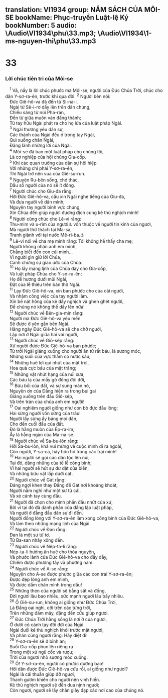 translation: VI1934
group: NĂM SÁCH CỦA MÔI-SE
bookName: Phục-truyền Luật-lệ Ký 
bookNumber: 5
audio: \Audio\VI1934\phu\33.mp3; \Audio\VI1934\1-ms-nguyen-thi\phu\33.mp3
-------

<div class="title"><h1>33</h1><h3>Lời chúc tiên tri của Môi-se</h3></div>
<span class="verse phu_33_1"> <sup>1</sup> Vả, nầy là lời chúc phước mà Môi-se, người của Đức Chúa Trời, chúc cho dân Y-sơ-ra-ên, trước khi qua đời. </span>
<span class="verse phu_33_2"><sup>2</sup> Người bèn nói: <br/> Đức Giê-hô-va đã đến từ Si-na-i, <br/> Ngài từ Sê-i-rơ dấy lên trên dân chúng, <br/> Chiếu sáng từ núi Pha-ran, <br/> Đến từ giữa muôn vàn đấng thánh; <br/> Từ tay hữu Ngài phát ra cho họ lửa của luật pháp Ngài. <br/></span>
<span class="verse phu_33_3"> <sup>3</sup> Ngài thương yêu dân sự, <br/> Các thánh của Ngài đều ở trong tay Ngài, <br/> Quì xuống chân Ngài, <br/> Đặng lãnh những lời của Ngài. <br/></span>
<span class="verse phu_33_4"> <sup>4</sup> Môi-se đã ban một luật pháp cho chúng tôi, <br/> Là cơ nghiệp của hội chúng Gia-cốp. <br/></span>
<span class="verse phu_33_5"> <sup>5</sup> Khi các quan trưởng của dân sự hội hiệp <br/> Với những chi phái Y-sơ-ra-ên, <br/> Thì Ngài trở nên vua của Giê-su-run. <br/></span>
<span class="verse phu_33_6"> <sup>6</sup> Nguyện Ru-bên sống, chớ thác, <br/> Dẫu số người của nó sẽ ít đông. <br/></span>
<span class="verse phu_33_7"> <sup>7</sup> Người chúc cho Giu-đa rằng: <br/> Hỡi Đức Giê-hô-va, cầu xin Ngài nghe tiếng của Giu-đa, <br/> Và đưa người về dân mình; <br/> Nguyện tay người binh vực chúng, <br/> Xin Chúa đến giúp người đương địch cùng kẻ thù nghịch mình! <br/></span>
<span class="verse phu_33_8"> <sup>8</sup> Người cũng chúc cho Lê-vi rằng: <br/> Thu-mim và u-rim của ngươi<a data-toggle="tooltip" data-placement="bottom" title="Hãy xem Xu 28:30">⚓</a> vốn thuộc về người tin kính của ngươi, <br/> Mà ngươi thử thách tại Ma-sa, <br/> Tranh giành với tại nước Mê-ri-ba.<a data-toggle="tooltip" data-placement="bottom" title="Xu 17:7; 28:30; Dan 20:13">⚓</a><br/></span>
<span class="verse phu_33_9"> <sup>9</sup> Lê-vi nói về cha mẹ mình rằng: Tôi không hề thấy cha mẹ; <br/> Người không nhận anh em mình, <br/> Chẳng biết đến con cái mình… <br/> Vì người gìn giữ lời Chúa, <br/> Canh chừng sự giao ước của Chúa. <br/></span>
<span class="verse phu_33_10"> <sup>10</sup> Họ lấy mạng lịnh của Chúa dạy cho Gia-cốp, <br/> Và luật pháp Chúa cho Y-sơ-ra-ên; <br/> Họ để hương dưới mũi Ngài, <br/> Đặt của lễ thiêu trên bàn thờ Ngài. <br/></span>
<span class="verse phu_33_11"> <sup>11</sup> Lạy Đức Giê-hô-va, xin ban phước cho của cải người, <br/> Và nhậm công việc của tay người làm. <br/> Xin bẻ nát hông của kẻ dấy nghịch và ghen ghét người, <br/> Để chúng nó không thế dấy lên nữa! <br/></span>
<span class="verse phu_33_12"> <sup>12</sup> Người chúc về Bên-gia-min rằng: <br/> Người mà Đức Giê-hô-va yêu mến <br/> Sẽ được ở yên gần bên Ngài. <br/> Hằng ngày Đức Giê-hô-va sẽ che chở người, <br/> Lập nơi ở Ngài giữa hai vai người, <br/></span>
<span class="verse phu_33_13"> <sup>13</sup> Người chúc về Giô-sép rằng: <br/> Xứ người được Đức Giê-hô-va ban phước; <br/> Từ trời Ngài giáng xuống cho người ân tứ rất báu, là sương móc, <br/> Những suối của vực thẳm có nước sâu; <br/></span>
<span class="verse phu_33_14"> <sup>14</sup> Những huê lợi quí nhứt của mặt trời, <br/> Hoa quả cực báu của mặt trăng; <br/></span>
<span class="verse phu_33_15"> <sup>15</sup> Những vật nhứt hạng của núi xưa, <br/> Các báu lạ của mấy gò đống đời đời, <br/></span>
<span class="verse phu_33_16"> <sup>16</sup> Bửu bối của đất, và sự sung mãn nó, <br/> Nguyện ơn của Đấng hiện ra trong bụi gai <br/> Giáng xuống trên đầu Giô-sép, <br/> Và trên trán của chúa anh em người! <br/></span>
<span class="verse phu_33_17"> <sup>17</sup> Oai nghiêm người giống như con bò đực đầu lòng; <br/> Hai sừng người vốn sừng của trâu! <br/> Người lấy sừng ấy báng mọi dân, <br/> Cho đến cuối đầu của đất. <br/> Đó là hằng muôn của Ép-ra-im, <br/> Ấy là hằng ngàn của Ma-na-se. <br/></span>
<span class="verse phu_33_18"> <sup>18</sup> Người chúc về Sa-bu-lôn rằng: <br/> Hỡi Sa-bu-lôn, khá vui mừng về cuộc mình đi ra ngoài, <br/> Còn ngươi, Y-sa-ca, hãy hớn hở trong các trại mình! <br/></span>
<span class="verse phu_33_19"> <sup>19</sup> Hai người sẽ gọi các dân tộc lên núi; <br/> Tại đó, dâng những của tế lễ công bình; <br/> Vì hai người sẽ hút sự dư dật của biển, <br/> Và những bửu vật lấp dưới cát. <br/></span>
<span class="verse phu_33_20"> <sup>20</sup> Người chúc về Gát rằng: <br/> Đáng ngợi khen thay Đấng để Gát nơi khoảng khoát, <br/> Người nằm nghỉ như một sư tử cái, <br/> Và xé cánh tay cùng đầu. <br/></span>
<span class="verse phu_33_21"> <sup>21</sup> Người đã chọn cho mình phần đầu nhứt của xứ, <br/> Bởi vì tại đó đã dành phần của đấng lập luật pháp, <br/> Và người ở đằng đầu dân sự đi đến. <br/> Người đồng lòng với Y-sơ-ra-ên làm xong công bình của Đức Giê-hô-va, <br/> Và làm theo những mạng lịnh của Ngài. <br/></span>
<span class="verse phu_33_22"> <sup>22</sup> Người chúc về Đan rằng: <br/> Đan là một sư tử tơ, <br/> Từ Ba-san nhảy xông đến. <br/></span>
<span class="verse phu_33_23"> <sup>23</sup> Người chúc về Nép-ta-li rằng: <br/> Nép-ta-li hưởng ân huệ cho thỏa nguyện, <br/> Và phước lành của Đức Giê-hô-va cho đầy dẫy, <br/> Chiếm được phương tây và phương nam. <br/></span>
<span class="verse phu_33_24"> <sup>24</sup> Người chúc về A-se rằng: <br/> Nguyện cho A-se được phước giữa các con trai Y-sơ-ra-ên; <br/> Được đẹp lòng anh em mình, <br/> Và được dầm chân mình trong dầu! <br/></span>
<span class="verse phu_33_25"> <sup>25</sup> Những then cửa người sẽ bằng sắt và đồng, <br/> Đời ngươi lâu bao nhiêu, sức mạnh ngươi lâu bấy nhiêu. <br/></span>
<span class="verse phu_33_26"> <sup>26</sup> Ồ Giê-su-run, không ai giống như Đức Chúa Trời, <br/> Là Đấng oai nghi, cỡi trên các từng trời, <br/> Trên những đám mây, đặng đến cứu giúp ngươi. <br/></span>
<span class="verse phu_33_27"> <sup>27</sup> Đức Chúa Trời hằng sống là nơi ở của ngươi, <br/> Ở dưới có cánh tay đời đời của Ngài. <br/> Ngài đuổi kẻ thù nghịch khỏi trước mặt ngươi, <br/> Và phán cùng ngươi rằng: Hãy diệt đi! <br/></span>
<span class="verse phu_33_28"> <sup>28</sup> Y-sơ-ra-ên sẽ ở bình an; <br/> Suối Gia-cốp phun lên riêng ra <br/> Trong một xứ ngũ cốc và rượu; <br/> Trời của ngươi nhỏ sương móc xuống. <br/></span>
<span class="verse phu_33_29"> <sup>29</sup> Ồ! Y-sơ-ra-ên, ngươi có phước dường bao! <br/> Hỡi dân được Đức Giê-hô-va cứu rỗi, ai giống như ngươi? <br/> Ngài là cái thuẫn giúp đỡ ngươi, <br/> Thanh gươm khiến cho ngươi nên vinh hiển. <br/> Kẻ thù nghịch ngươi sẽ đến dua nịnh ngươi; <br/> Còn ngươi, ngươi sẽ lấy chân giày đạp các nơi cao của chúng nó. <br/></span>
